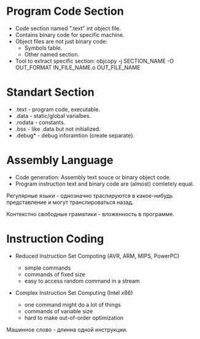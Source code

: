 # Program Code Section

* Code section named ".text" int object file.
* Contains binary code for specific machine.
* Object files are not just binary code:
  * Symbols table.
  * Other named section.
* Tool to extract specific section: objcopy -j SECTION_NAME -O OUT_FORMAT IN_FILE_NAME.o OUT_FILE_NAME

# Standart Section

* .text - program code, executable.
* .data - static/global varialbes.
* .rodata - constants.
* .bss - like .data but not initialized.
* .debug* - debug inforamtion (create separate).

# Assembly Language

* Code generation:
  Assembly text souce or binary object code.
* Program instruction text and binary code are (almost) comletely equal.

Регулярные языки - однозначно траслируются в какое-нибудь представление и могут транслироваться назад.

Контекстно свободные граматики - вложенность в программе.

# Instruction Coding

* Reduced Instruction Set Compoting (AVR, ARM, MIPS, PowerPC)

  * simple commands
  * commands of fixed size
  * easy to access random command in a stream
* Complex Instruction Set Computing (Intel x86)

  * one command might do a lot of things
  * commands of variable size
  * hard to make out-of-order optimization

Машинное слово - длинна одной инструкции.
